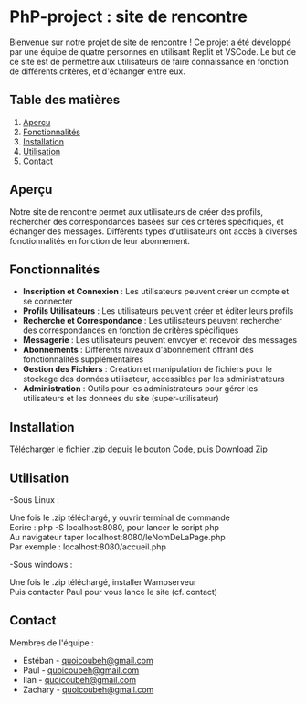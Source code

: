 ﻿# PhP-project : site de rencontre

Bienvenue sur notre projet de site de rencontre ! Ce projet a été développé par une équipe de quatre personnes en utilisant Replit et VSCode. 
Le but de ce site est de permettre aux utilisateurs de faire connaissance en fonction de différents critères, et d'échanger entre eux. 

## Table des matières

1. [Aperçu](#aperçu)
2. [Fonctionnalités](#fonctionnalités)
3. [Installation](#installation)
4. [Utilisation](#utilisation)
5. [Contact](#contact)

## Aperçu


Notre site de rencontre permet aux utilisateurs de créer des profils, 
rechercher des correspondances basées sur des critères spécifiques, et échanger des messages. 
Différents types d'utilisateurs ont accès à diverses fonctionnalités en fonction de leur abonnement.

## Fonctionnalités

- **Inscription et Connexion** : Les utilisateurs peuvent créer un compte et se connecter
- **Profils Utilisateurs** : Les utilisateurs peuvent créer et éditer leurs profils
- **Recherche et Correspondance** : Les utilisateurs peuvent rechercher des correspondances en fonction de critères spécifiques
- **Messagerie** : Les utilisateurs peuvent envoyer et recevoir des messages
- **Abonnements** : Différents niveaux d'abonnement offrant des fonctionnalités supplémentaires
- **Gestion des Fichiers** : Création et manipulation de fichiers pour le stockage des données utilisateur, accessibles par les administrateurs
- **Administration** : Outils pour les administrateurs pour gérer les utilisateurs et les données du site (super-utilisateur)

## Installation

Télécharger le fichier .zip depuis le bouton Code, puis Download Zip

## Utilisation

-Sous Linux :

Une fois le .zip téléchargé, y ouvrir terminal de commande  
Ecrire : php -S localhost:8080, pour lancer le script php  
Au navigateur taper localhost:8080/leNomDeLaPage.php  
Par exemple : localhost:8080/accueil.php

-Sous windows :

Une fois le .zip téléchargé, installer Wampserveur  
Puis contacter Paul pour vous lance le site (cf. contact)

## Contact

Membres de l'équipe :

- Estéban - quoicoubeh@gmail.com
- Paul - quoicoubeh@gmail.com
- Ilan - quoicoubeh@gmail.com
- Zachary - quoicoubeh@gmail.com

